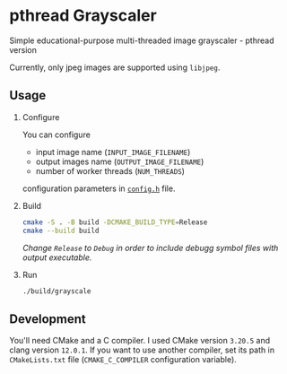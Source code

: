 # pthread Grayscaler

Simple educational-purpose multi-threaded image grayscaler - pthread version

Currently, only jpeg images are supported using `libjpeg`.

## Usage

1. Configure

   You can configure

      - input image name (`INPUT_IMAGE_FILENAME`)
      - output images name (`OUTPUT_IMAGE_FILENAME`)
      - number of worker threads (`NUM_THREADS`)

   configuration parameters in [`config.h`](/config.h) file.

2. Build

   ```sh
   cmake -S . -B build -DCMAKE_BUILD_TYPE=Release
   cmake --build build
   ```

   _Change `Release` to `Debug` in order to include debugg symbol files with output executable._

3. Run

   ```sh
   ./build/grayscale
   ```

## Development

You'll need CMake and a C compiler. I used CMake version `3.20.5` and clang version `12.0.1`.
If you want to use another compiler, set its path in `CMakeLists.txt` file (`CMAKE_C_COMPILER` configuration variable).
